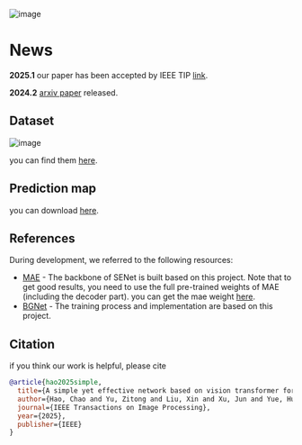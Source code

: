 ![image](https://github.com/user-attachments/assets/1b17264b-ebf6-41bc-99ef-3a415f5c636e)
# News

**2025.1** our paper has been accepted by IEEE TIP [link](https://ieeexplore.ieee.org/abstract/document/10844040?casa_token=0ULEW0Oah-sAAAAA:GLtYjOlE2D-SKq-Uct3uXeXPVTUn6zTK1fT8vw_dHyX6q8s0E0p8bKPElJrtWxUXy5thkxcnsLYyAQ).

**2024.2** [arxiv paper](https://arxiv.org/pdf/2402.18922) released.



## Dataset
![image](https://github.com/user-attachments/assets/03224d0d-9450-43ee-bde9-6de2e51c09f8)

you can find them [here](https://github.com/lartpang/awesome-segmentation-saliency-dataset#camouflaged-object-detection-cod).

## Prediction map

you can download [here](https://drive.google.com/drive/folders/1LfSkeirAlctiroPGY6rD99FsWJ0OGRfM?usp=drive_link).


## References

During development, we referred to the following resources:

- [MAE](https://github.com/facebookresearch/mae) - The backbone of SENet is built based on this project.
  Note that to get good results, you need to use the full pre-trained weights of MAE (including the decoder part). you can get the mae weight [here](https://dl.fbaipublicfiles.com/mae/visualize/mae_visualize_vit_base.pth).
- [BGNet](https://github.com/thograce/BGNet) - The training process and implementation are based on this project.

## Citation

if you think our work is helpful, please cite

```bibtex
@article{hao2025simple,
  title={A simple yet effective network based on vision transformer for camouflaged object and salient object detection},
  author={Hao, Chao and Yu, Zitong and Liu, Xin and Xu, Jun and Yue, Huanjing and Yang, Jingyu},
  journal={IEEE Transactions on Image Processing},
  year={2025},
  publisher={IEEE}
}
